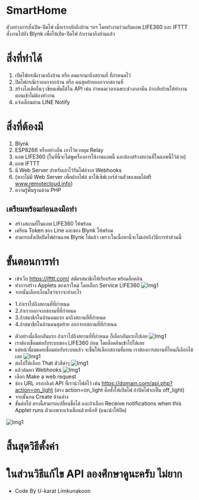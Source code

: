 # SmartHome

ตัวอย่างการสั่งเปิด-ปิดไฟ เมื่อเรากลับถึงบ้าน ฯลฯ  โดยทำงานร่วมกับแอพ LIFE360 และ IFTTT สั่งงานไปยัง Blynk เพื่อให้เปิด-ปิดไฟ ถ้าเรามาถึงบ้านแล้ว

# สิ่งที่ทำได้
1. เปิดไฟกรณีเรามาถึงบ้าน หรือ คนแรกมาถึงสถานที่ ที่กำหนดไว้ 
2. ปิดไฟกรณีเราออกจากบ้าน หรือ คนสุดท้ายออกจากสถานที่
3. สร้างไอเดียอื่นๆ เขียนเพิ่มได้ใน API เช่น กำหนดเวลาเฉพาะช่วงกลาคืน ถ้ากลับบ้านให้ทำงาน ตอนเช้าไม่ต้องทำงาน
3. แจ้งเตือนผ่าน LINE Notify 

# สิ่งที่ต้องมี
1. Blynk
2. ESP8266 หรืออย่างอิ่น เอาไว้ควบคุม Relay
3. แอพ LIFE360 (ในที่นี้จะไม่พูดเรื่องการใช้งานแอพนี้ และต้องสร้างสถานที่ในแอพนี้ไว้ด้วย)
4. แอพ IFTTT 
5. มี Web Server สำหรับเอาไว้รันไฟล์จาก Webhooks 
6. (หากไม่มี Web Server เพื่อฝากไฟล์ มาใช้เซิฟเวอร์ส่วนตัวของผมได้ฟรี www.remotecloud.info)
7. ความรู้พื้นฐานด้าน PHP 

## เตรียมพร้อมก่อนลงมือทำ
 * สร้างสถานที่ในแอพ LIFE360 ให้พร้อม
 * เตรียม Token ของ Line และของ Blynk ให้พร้อม
 * สามารถสั่งเปิดปิดไฟผ่านแอพ Blynk ได้แล้ว เพราะในเนื้อหานี้จะไม่เอ่ยถึงวิธีการทำส่วนนี้
# ขั้นตอนการทำ
 * เข้าเว็บ https://ifttt.com/ สมัครสมาชิกให้เรียบร้อย พร้อมล็อตอิน
 * ทำการสร้าง Applets ของเราใหม่ โดยเลือก Service LIFE360
 ![Img1](https://www.remotecloud.info/github_img/github_1.png)
 * จากนั้นเลือกเงื่อนไขว่าเราจะทำอะไร
 - 1.ถ้าเราไปถึงสถานที่ที่กำหนด
 - 2.ถ้าเราออกจากสถานที่ที่กำหนด
 - 3.ถ้าสมาชิกในบ้านคนแรก มาถึงสถานที่ที่กำหนด
 - 4.ถ้าสมาชิกในบ้านคนสุดท้าย ออกจากสถานที่ที่กำหนด
 * ตัวอย่างนี้เลือกอันแรก ถ้าเราไปถึงสถานที่ที่กำหนด ก็เลือกอันแรกไปเลย
  ![Img1](https://www.remotecloud.info/github_img/github_2.png)
  * เราต้องเชื่อมต่อกับระบบของ LIFE360 ก่อน โดยล็อคอินเข้าไปได้เลย
  * แต่หน้านี้ผมเคยเชื่อมต่อกับระบบแล้ว จะขึ้นให้เลือกสถานที่แทน เราต้องการสถานที่ไหนก็เลือกได้เลย
    ![Img1](https://www.remotecloud.info/github_img/github_3.png)
 * ต่อไปให้เลือก That ตัวสีดำๆ 
     ![Img1](https://www.remotecloud.info/github_img/github_4.png)
* แล้วค้นหา Webhooks
       ![Img1](https://www.remotecloud.info/github_img/github_5.png)
 * เลือก Make a web request
 * ช่อง URL กรอกลิงค์ API ที่เรานำไฟล์ไว้ เช่น https://domain.com/api.php?action=on_light (ตรง action=on_light คือสั่งให้เปิดไฟ ถ้าปิดไฟจะเป็น off_light)
 * จากนั้นกด Create ด้านล่าง 
 * ขั้นต่อไป ตรงนี้สามารถเปลี่ยนชื่อได้ และถ้าเลือก Receive notifications when this Applet runs ตัวแอพจะแจ้งเตือนด้วยอีกที (แนะนำให้ปิด)
 
  ![Img1](https://www.remotecloud.info/github_img/github_6.png)
  # สิ้นสุดวิธีตั้งค่า
  # ในส่วนวิธีแก้ไข API ลองศึกษาดูนะครับ ไม่ยาก
  * Code By U-karat Limkunakoon
  
